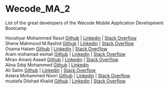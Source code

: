 # Wecode_MA_2

List of the great developers of the Wecode Mobile Application Development Bootcamp


Hooshyar Mohammed Rasol [Github](https://github.com/hooshyar) | [Linkedin](https://www.linkedin.com/in/hooshyar/) | [Stack Overflow](https://stackoverflow.com/users/10622449/hooshyar) </br>
Shene Mahmood M.Rashid [Github](https://github.com/Nina2498) | [Linkedin](https://www.linkedin.com/in/shene-mahmood-38a304222/) | [Stack Overflow](https://stackoverflow.com/users/19234255/shene-m-rashid)</br>
Osama Hatam [Github](https://github.com/osamaahatam) | [Linkedin](https://www.linkedin.com/in/osama-hatam-a7161b1b0) | [Stack Overflow](https://stackoverflow.com/users/19226124/osama-hatam)</br>
Aram mohamad esmail [Github](https://github.com/arammohamd) | [Linkedin](https://www.linkedin.com/in/aram-muhamad-487334240/) | [Stack Overflow](https://stackoverflow.com/users/19230827/aram-mohamad)</br>
Miran Amanj Asaad [Github](https://github.com/miran18-prog) | [Linkedin](https://www.linkedin.com/in/miran-amanj-77181b165/) | [Stack Overflow](https://stackoverflow.com/users/14818848/miran-amanj)</br>
Alina Sdqi Mohammed [Github](https://github.com/alinnaaa) | [Linkedin](https://www.linkedin.com/in/alina-sdqi-7a6a69217/)</br>
Ali Salim [Github](https://github.com/AliSalimAlii) | [Linkedin](https://www.linkedin.com/mwlite/in/ali-salim-b42464240) | [Stack Overflow](https://stackoverflow.com/users/19228038/ali-salim?tab=profile)</br>
Astera Mohammed Noori [Github](https://github.com/astera96) | [Linkedin](https://www.linkedin.com/in/astera-mohammed-96732a240/) | [Stack Overflow](https://stackoverflow.com/users/19230629/asteramohammed)</br>
mustafa Dilshad Khalid [Github](https://github.com/t00fi) | [Linkedin](https://www.linkedin.com/in/mustafa-dilshad-7252a41b1/) | [Stack Overflow](https://stackoverflow.com/users/12716917/mustafa)</br>


